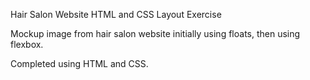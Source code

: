 Hair Salon Website HTML and CSS Layout Exercise

Mockup image from hair salon website initially using floats, then using flexbox.

Completed using HTML and CSS.
